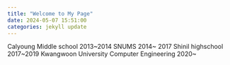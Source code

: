 ```yaml
---
title: "Welcome to My Page"
date: 2024-05-07 15:51:00
categories: jekyll update
---
```

Calyoung Middle school 2013~2014
SNUMS 2014~ 2017
Shinil highschool 2017~2019
Kwangwoon University Computer Engineering 2020~
